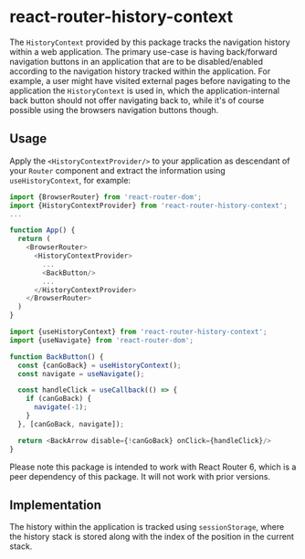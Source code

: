 # react-router-history-context

The `HistoryContext` provided by this package tracks the navigation history within a web application. The primary use-case is having back/forward navigation buttons in an application that are to be disabled/enabled according to the navigation history tracked within the application. For example, a user might have visited external pages before navigating to the application the `HistoryContext` is used in, which the application-internal back button should not offer navigating back to, while it's of course possible using the browsers navigation buttons though.

## Usage

Apply the `<HistoryContextProvider/>` to your application as descendant of your `Router` component and extract the information using `useHistoryContext`, for example:

```javascript
import {BrowserRouter} from 'react-router-dom';
import {HistoryContextProvider} from 'react-router-history-context';
...

function App() {
  return (
    <BrowserRouter>
      <HistoryContextProvider>
        ...
        <BackButton/>
        ...
      </HistoryContextProvider>
    </BrowserRouter>
  )
}
```

```javascript
import {useHistoryContext} from 'react-router-history-context';
import {useNavigate} from 'react-router-dom';

function BackButton() {
  const {canGoBack} = useHistoryContext();
  const navigate = useNavigate();

  const handleClick = useCallback(() => {
    if (canGoBack) {
      navigate(-1);
    }
  }, [canGoBack, navigate]);

  return <BackArrow disable={!canGoBack} onClick={handleClick}/>
}
```

Please note this package is intended to work with React Router 6, which is a peer dependency of this package. It will not work with prior versions.

## Implementation

The history within the application is tracked using `sessionStorage`, where the history stack is stored along with the index of the position in the current stack.